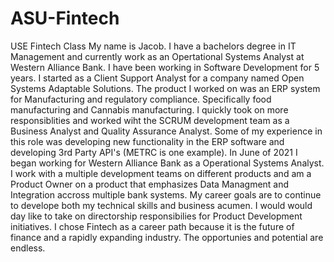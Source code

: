 # ASU-Fintech
USE Fintech Class 
My name is Jacob. I have a bachelors degree in IT Management and currently work as an Opertational Systems Analyst at Western Alliance Bank. I have been working in Software Development for 5 years. I started as a Client Support Analyst for a company named Open Systems Adaptable Solutions. The product I worked on was an ERP system for Manufacturing and regulatory compliance. Specifically food manufacturing and Cannabis manufacturing. I quickly took on more responsiblities and worked wiht the SCRUM development team as a Business Analyst and Quality Assurance Analyst. Some of my experience in this role was developing new functionality in the ERP software and developing 3rd Party API's (METRC is one example). 
In June of 2021 I began working for Western Alliance Bank as a Operational Systems Analyst. I work with a multiple development teams on different products and am a Product Owner on a product that emphasizes Data Managment and Integration accross multiple bank systems. 
My career goals are to continue to develope both my technical skills and business acumen. I would would day like to take on directorship responsibilies for Product Development initiatives. 
I chose Fintech as a career path because it is the future of finance and a rapidly expanding industry. The opportunies and potential are endless. 
